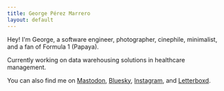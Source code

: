 ```yaml
---
title: George Pérez Marrero
layout: default
---
```


Hey! I'm George, a software engineer, photographer, cinephile, minimalist, and a fan of Formula 1 (Papaya).

Currently working on data warehousing solutions in healthcare management.

You can also find me on [Mastodon](https://c.im/@georgeperez/), [Bluesky](https://bsky.app/profile/georgeperez.dev), [Instagram](https://instagram.com/georgeperez/), and [Letterboxd](https://letterboxd.com/georgeperez/).
